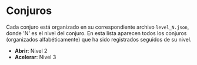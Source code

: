 # Conjuros

Cada conjuro está organizado en su correspondiente archivo `level_N.json`, donde 'N' es el nivel del conjuro.
En esta lista aparecen todos los conjuros (organizados alfabéticamente) que ha sido registrados seguidos de su nivel.

- **Abrir**: Nivel 2
- **Acelerar**: Nivel 3